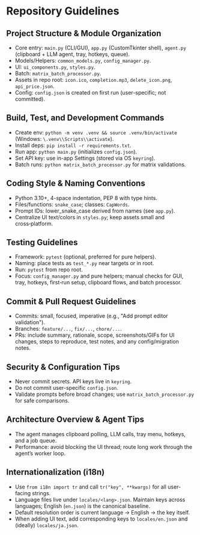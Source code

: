 # Repository Guidelines

## Project Structure & Module Organization
- Core entry: `main.py` (CLI/GUI), `app.py` (CustomTkinter shell), `agent.py` (clipboard + LLM agent, tray, hotkeys, queue).
- Models/Helpers: `common_models.py`, `config_manager.py`.
- UI: `ui_components.py`, `styles.py`.
- Batch: `matrix_batch_processor.py`.
- Assets in repo root: `icon.ico`, `completion.mp3`, `delete_icon.png`, `api_price.json`.
- Config: `config.json` is created on first run (user-specific; not committed).

## Build, Test, and Development Commands
- Create env: `python -m venv .venv && source .venv/bin/activate` (Windows: `\.venv\\Scripts\\activate`).
- Install deps: `pip install -r requirements.txt`.
- Run app: `python main.py` (initializes `config.json`).
- Set API key: use in-app Settings (stored via OS `keyring`).
- Batch runs: `python matrix_batch_processor.py` for matrix validations.

## Coding Style & Naming Conventions
- Python 3.10+, 4-space indentation, PEP 8 with type hints.
- Files/functions: `snake_case`; classes: `CapWords`.
- Prompt IDs: lower_snake_case derived from names (see `app.py`).
- Centralize UI text/colors in `styles.py`; keep assets small and cross‑platform.

## Testing Guidelines
- Framework: `pytest` (optional, preferred for pure helpers).
- Naming: place tests as `test_*.py` near targets or in root.
- Run: `pytest` from repo root.
- Focus: `config_manager.py` and pure helpers; manual checks for GUI, tray, hotkeys, first‑run setup, clipboard flows, and batch processor.

## Commit & Pull Request Guidelines
- Commits: small, focused, imperative (e.g., "Add prompt editor validation").
- Branches: `feature/...`, `fix/...`, `chore/...`.
- PRs: include summary, rationale, scope, screenshots/GIFs for UI changes, steps to reproduce, test notes, and any config/migration notes.

## Security & Configuration Tips
- Never commit secrets. API keys live in `keyring`.
- Do not commit user-specific `config.json`.
- Validate prompts before broad changes; use `matrix_batch_processor.py` for safe comparisons.

## Architecture Overview & Agent Tips
- The agent manages clipboard polling, LLM calls, tray menu, hotkeys, and a job queue.
- Performance: avoid blocking the UI thread; route long work through the agent’s worker loop.

## Internationalization (i18n)
- Use `from i18n import tr` and call `tr("key", **kwargs)` for all user-facing strings.
- Language files live under `locales/<lang>.json`. Maintain keys across languages; English (`en.json`) is the canonical baseline.
- Default resolution order is current language → English → the key itself.
- When adding UI text, add corresponding keys to `locales/en.json` and (ideally) `locales/ja.json`.
